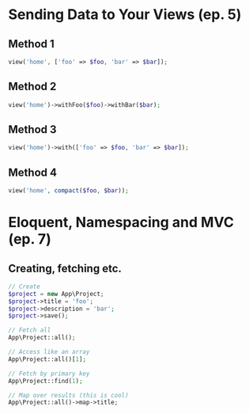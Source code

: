 # Sending Data to Your Views (ep. 5)

## Method 1 
```php
view('home', ['foo' => $foo, 'bar' => $bar]);
```

## Method 2
```php
view('home')->withFoo($foo)->withBar($bar);
```

## Method 3 
```php
view('home')->with(['foo' => $foo, 'bar' => $bar]);
```

## Method 4
```php
view('home', compact($foo, $bar));
```
# Eloquent, Namespacing and MVC (ep. 7)

## Creating, fetching etc.

```php
// Create
$project = new App\Project;
$project->title = 'foo';
$project->description = 'bar';
$project->save();

// Fetch all
App\Project::all();

// Access like an array
App\Project::all()[1];

// Fetch by primary key
App\Project::find(1);

// Map over results (this is cool)
App\Project::all()->map->title;
```
